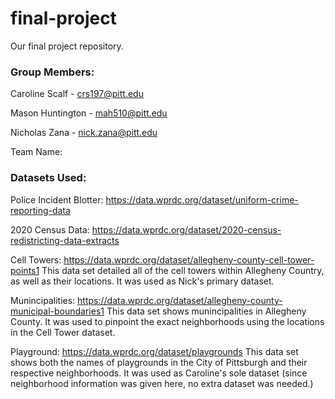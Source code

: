 # final-project
Our final project repository.


### Group Members:

Caroline Scalf - crs197@pitt.edu


Mason Huntington - mah510@pitt.edu


Nicholas Zana - nick.zana@pitt.edu


Team Name: 


### Datasets Used:
Police Incident Blotter: https://data.wprdc.org/dataset/uniform-crime-reporting-data

2020 Census Data: https://data.wprdc.org/dataset/2020-census-redistricting-data-extracts

Cell Towers: https://data.wprdc.org/dataset/allegheny-county-cell-tower-points1
This data set detailed all of the cell towers within Allegheny Country, as well as their locations. It was used as Nick's primary dataset.

Munincipalities: https://data.wprdc.org/dataset/allegheny-county-municipal-boundaries1
This data set shows munincipalities in Allegheny County. It was used to pinpoint the exact neighborhoods using the locations in the Cell Tower dataset.

Playground: https://data.wprdc.org/dataset/playgrounds
This data set shows both the names of playgrounds in the City of Pittsburgh and their respective neighborhoods. It was used as Caroline's sole dataset (since neighborhood information was given here, no extra dataset was needed.)